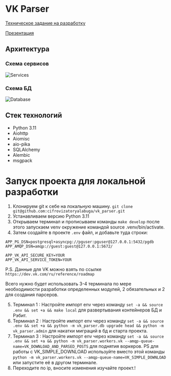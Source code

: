 # VK Parser

[Техническое задание на разработку](https://docs.google.com/document/d/1mAs3OnKY-gFu6N2Ee3LUhC9JWFG3JbsEcQ1JczuVeH4/edit?usp=sharing)

[Презентация](https://docs.google.com/presentation/d/1TudWUoRVkU7DpJe_U7UJCA-MVX24h9vf3zqGAr5kY-A/edit?usp=sharing)

## Архитектура

### Схема сервисов

![Services](https://www.plantuml.com/plantuml/png/RS-_IWGn4CVnFaynf4_XrSjoWgK7hYBMayiWost-93FHrtU7YxY5pVBRBvzYScR19Zrk1g-I6zXtfcO16Ve-p3N7aXCb0ViOufeiJDC5MQZDioBKU5Iynh8HVDrKVkHs-vNV3qTMi351oIp_qPEfdJg1VKNlLxaiAXPDTr1DG46Fl9ENpFBPw6rvLlHqxyC5Rum-0zmyBaNzWjl_wzzMLs5oJeySusI27qdNQ6TAeSVj1m00)

### Схема БД

![Database](https://www.plantuml.com/plantuml/png/fP9HJiCm38RVUue-8-q2aPXsayYZfZCqQR2T0KBSdNgT0b7Am-2j_NxR-d_71r5WpM7g0gG-0GkoPtp9ADf_T3Jqz_l-I2D5nH6v4mNDOb2KAOuTnPJL3w1Wy4dcs35AdhxPtKeVAPASSF2WArrqL0hO8VFCFg08ZBXgr-4FZA2bfJJaD6pXpqk6yxCVUSvfotsTppVwqjkmp9EHFpggBFaqRs-r53IATRHp5T_qXwbieIxUnIWmm_i_dTh8cvoQOasjmF1QtyUHM4-6riUsZ-KwMDH722kx1flWDtWc8RNCzPYRGzSNuTpYVhVRbpqurvnCMK5LN9xNkVAxKLilkAuzO1nocBu0)

## Стек технологий

- Python 3.11
- Aiohttp
- Aiomisc
- aio-pika
- SQLAlchemy
- Alembic
- msgpack


# Запуск проекта для локальной разработки
1. Клонируем git к себе на локальную машину. `git clone git@github.com:cifrovizatoryalabuga/vk_parser.git`
2. Устанавливаем версию Python 3.11
3. Открываем терминал и прописываем команды `make develop` после этого запускаем venv окружение командой source .venv/bin/activate.
4. Затем создайте в проекте `.env` файл, и добавьте туда строки:
```
APP_PG_DSN=postgresql+asyncpg://pguser:pguser@127.0.0.1:5432/pgdb
APP_AMQP_DSN=amqp://guest:guest@127.0.0.1:5672/

APP_VK_API_SECURE_KEY=YOUR
APP_VK_API_SERVICE_TOKEN=YOUR
```
P.S. Данные для VK можно взять по ссылке `https://dev.vk.com/ru/reference/roadmap`

Всего нужно будет использовать 3-4 терминала по мере необходимости разработки определенных модулей, 2 обязательных и 2 для создания парсеров.

5. Терминал 1 : Настройте импорт env через команду `set -a && source .env && set +a && make local` для развертывания контейнеров БД и Рэбит.
6. Терминал 2 : Настройте импорт env через команду `set -a && source .env && set +a && python -m vk_parser.db upgrade head && python -m vk_parser.admin` для накатки миграций в бд и старта проекта.
7. Терминал 3 : Настройте импорт env через команду `set -a && source .env && set +a && python -m vk_parser.workers.vk --amqp-queue-name=VK_DOWNLOAD_AND_PARSED_POSTS` для поднятия воркеров. PS для работы с VK_SIMPLE_DOWNLOAD используйте вместо этой команды `python -m vk_parser.workers.vk --amqp-queue-name=VK_SIMPLE_DOWNLOAD` или запустите её в другом терминале.
8. Переходите по ip, вносите изменения изучайте проект.!
